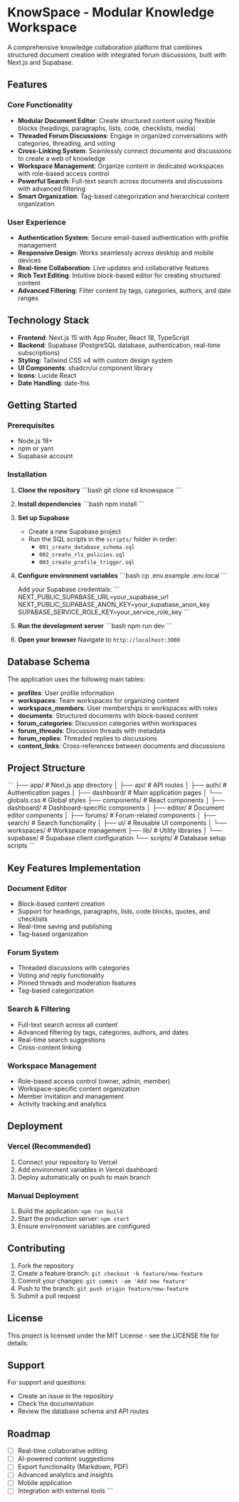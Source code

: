 # KnowSpace - Modular Knowledge Workspace

A comprehensive knowledge collaboration platform that combines structured document creation with integrated forum discussions, built with Next.js and Supabase.

## Features

### Core Functionality
- **Modular Document Editor**: Create structured content using flexible blocks (headings, paragraphs, lists, code, checklists, media)
- **Threaded Forum Discussions**: Engage in organized conversations with categories, threading, and voting
- **Cross-Linking System**: Seamlessly connect documents and discussions to create a web of knowledge
- **Workspace Management**: Organize content in dedicated workspaces with role-based access control
- **Powerful Search**: Full-text search across documents and discussions with advanced filtering
- **Smart Organization**: Tag-based categorization and hierarchical content organization

### User Experience
- **Authentication System**: Secure email-based authentication with profile management
- **Responsive Design**: Works seamlessly across desktop and mobile devices
- **Real-time Collaboration**: Live updates and collaborative features
- **Rich Text Editing**: Intuitive block-based editor for creating structured content
- **Advanced Filtering**: Filter content by tags, categories, authors, and date ranges

## Technology Stack

- **Frontend**: Next.js 15 with App Router, React 18, TypeScript
- **Backend**: Supabase (PostgreSQL database, authentication, real-time subscriptions)
- **Styling**: Tailwind CSS v4 with custom design system
- **UI Components**: shadcn/ui component library
- **Icons**: Lucide React
- **Date Handling**: date-fns

## Getting Started

### Prerequisites
- Node.js 18+ 
- npm or yarn
- Supabase account

### Installation

1. **Clone the repository**
   \`\`\`bash
   git clone <repository-url>
   cd knowspace
   \`\`\`

2. **Install dependencies**
   \`\`\`bash
   npm install
   \`\`\`

3. **Set up Supabase**
   - Create a new Supabase project
   - Run the SQL scripts in the `scripts/` folder in order:
     - `001_create_database_schema.sql`
     - `002_create_rls_policies.sql` 
     - `003_create_profile_trigger.sql`

4. **Configure environment variables**
   \`\`\`bash
   cp .env.example .env.local
   \`\`\`
   
   Add your Supabase credentials:
   \`\`\`
   NEXT_PUBLIC_SUPABASE_URL=your_supabase_url
   NEXT_PUBLIC_SUPABASE_ANON_KEY=your_supabase_anon_key
   SUPABASE_SERVICE_ROLE_KEY=your_service_role_key
   \`\`\`

5. **Run the development server**
   \`\`\`bash
   npm run dev
   \`\`\`

6. **Open your browser**
   Navigate to `http://localhost:3000`

## Database Schema

The application uses the following main tables:

- **profiles**: User profile information
- **workspaces**: Team workspaces for organizing content
- **workspace_members**: User memberships in workspaces with roles
- **documents**: Structured documents with block-based content
- **forum_categories**: Discussion categories within workspaces
- **forum_threads**: Discussion threads with metadata
- **forum_replies**: Threaded replies to discussions
- **content_links**: Cross-references between documents and discussions

## Project Structure

\`\`\`
├── app/                    # Next.js app directory
│   ├── api/               # API routes
│   ├── auth/              # Authentication pages
│   ├── dashboard/         # Main application pages
│   └── globals.css        # Global styles
├── components/            # React components
│   ├── dashboard/         # Dashboard-specific components
│   ├── editor/            # Document editor components
│   ├── forums/            # Forum-related components
│   ├── search/            # Search functionality
│   ├── ui/                # Reusable UI components
│   └── workspaces/        # Workspace management
├── lib/                   # Utility libraries
│   └── supabase/          # Supabase client configuration
└── scripts/               # Database setup scripts
\`\`\`

## Key Features Implementation

### Document Editor
- Block-based content creation
- Support for headings, paragraphs, lists, code blocks, quotes, and checklists
- Real-time saving and publishing
- Tag-based organization

### Forum System
- Threaded discussions with categories
- Voting and reply functionality
- Pinned threads and moderation features
- Tag-based categorization

### Search & Filtering
- Full-text search across all content
- Advanced filtering by tags, categories, authors, and dates
- Real-time search suggestions
- Cross-content linking

### Workspace Management
- Role-based access control (owner, admin, member)
- Workspace-specific content organization
- Member invitation and management
- Activity tracking and analytics

## Deployment

### Vercel (Recommended)
1. Connect your repository to Vercel
2. Add environment variables in Vercel dashboard
3. Deploy automatically on push to main branch

### Manual Deployment
1. Build the application: `npm run build`
2. Start the production server: `npm start`
3. Ensure environment variables are configured

## Contributing

1. Fork the repository
2. Create a feature branch: `git checkout -b feature/new-feature`
3. Commit your changes: `git commit -am 'Add new feature'`
4. Push to the branch: `git push origin feature/new-feature`
5. Submit a pull request

## License

This project is licensed under the MIT License - see the LICENSE file for details.

## Support

For support and questions:
- Create an issue in the repository
- Check the documentation
- Review the database schema and API routes

## Roadmap

- [ ] Real-time collaborative editing
- [ ] AI-powered content suggestions
- [ ] Export functionality (Markdown, PDF)
- [ ] Advanced analytics and insights
- [ ] Mobile application
- [ ] Integration with external tools
\`\`\`

```json file="" isHidden
